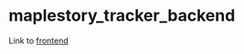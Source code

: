 # maplestory_tracker_backend
Link to <a href="https://github.com/midorinom/maplestory_tracker">frontend</a>
